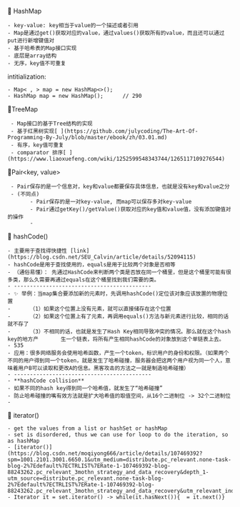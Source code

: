 🌟 HashMap 

    - key-value: key相当于value的一个描述或者引用
    - Map是通过get()获取对应的value，通过values()获取所有的value，而且还可以通过put进行新增键值对
    - 基于哈希表的Map接口实现
    - 底层是array结构
    - 无序，key值不可重复

intitialization:

    - Map< , > map = new HashMap<>();
    - HashMap map = new HashMap();      // 290

🌟TreeMap   

     - Map接口的基于Tree结构的实现
     - 基于红黑树实现[ ](https://github.com/julycoding/The-Art-Of-Programming-By-July/blob/master/ebook/zh/03.01.md)
     - 有序，key值可重复
     - comparator 排序[ ](https://www.liaoxuefeng.com/wiki/1252599548343744/1265117109276544)

🌟Pair<key, value> 

     - Pair保存的是一个信息对，key和value都要保存具体信息，也就是没有key和value之分
     - (不同点)
           - Pair保存的是一对key-value, 而map可以保存多对key-value
           - Pair通过getKey()/getValue()获取对应的key值和value值，没有添加键值对的操作
           - 

🌟 hashCode() 

    - 主要用于查找得快捷性 [link](https://blog.csdn.net/SEU_Calvin/article/details/52094115) 
    - hashCode是用于查找使用的，equals是用于比较两个对象是否相等
    - （通俗易懂）： 先通过HashCode来判断两个类是否放在同一个桶里，但是这个桶里可能有很多类，那么久需要再通过equals在这个桶里找到我们需要的类。
    - -------------------------------------------
    - ✨ 举例：当map集合要添加新的元素时，先调用hashCode()定位该对象应该放置的物理位置
    -      （1）如果这个位置上没有元素，就可以直接储存在这个位置
    -      （2）如果这个位置上有了元素，再调用equals()方法与新元素进行比较，相同的话就不存了
    -      （3）不相同的话，也就是发生了Hash Key相同导致冲突的情况。那么就在这个hash key的地方产       生一个链表，将所有产生相同hashCode的对象放到这个单链表上去。
    - 535
    - 应用：很多网络服务会使用哈希函数，产生一个token，标识用户的身份和权限。（如果两个不同的用户得到同一个token，就是发生了哈希碰撞，服务器会把这两个用户视为同一个人，意味着用户B可以读取和更改A的信息。黑客攻击的方法之一就是制造哈希碰撞）
    - -------------------------------------------
    - **hashCode collision**
    - 如果不同的hash key得到同一个哈希值，就发生了“哈希碰撞”
    - 防止哈希碰撞的嘴有效方法就是扩大哈希值的取值空间，从16个二进制位 -> 32个二进制位
    - 


🌟 iterator() 

    - get the values from a list or hashSet or hashMap
    - set is disordered, thus we can use for loop to do the iteration, so as hashMap
    - [iterator()](https://blog.csdn.net/moqiyong666/article/details/107469392?spm=1001.2101.3001.6650.1&utm_medium=distribute.pc_relevant.none-task-blog-2%7Edefault%7ECTRLIST%7ERate-1-107469392-blog-88243262.pc_relevant_3mothn_strategy_and_data_recovery&depth_1-utm_source=distribute.pc_relevant.none-task-blog-2%7Edefault%7ECTRLIST%7ERate-1-107469392-blog-88243262.pc_relevant_3mothn_strategy_and_data_recovery&utm_relevant_index=2)
    - Iterator it = set.iterator() -> while(it.hasNext()){  = it.next()}


